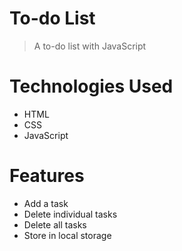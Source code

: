 # To-do List
> A to-do list with JavaScript

# Technologies Used
- HTML
- CSS
- JavaScript

# Features
- Add a task
- Delete individual tasks
- Delete all tasks
- Store in local storage